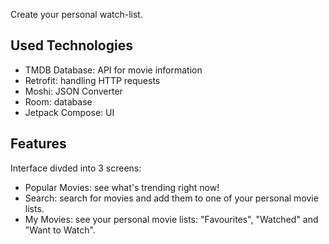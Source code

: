 Create your personal watch-list.

## Used Technologies
- TMDB Database: API for movie information
- Retrofit: handling HTTP requests
- Moshi: JSON Converter
- Room: database
- Jetpack Compose: UI

## Features
Interface divded into 3 screens:
- Popular Movies: see what's trending right now!
- Search: search for movies and add them to one of your personal movie lists.
- My Movies: see your personal movie lists: "Favourites", "Watched" and "Want to Watch".
